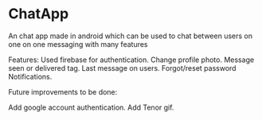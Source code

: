 # ChatApp
An chat app made in android which can be used to chat between users on one on one messaging with many features

Features:
Used firebase for authentication.
Change profile photo.
Message seen or delivered tag.
Last message on users.
Forgot/reset password
Notifications.

Future improvements to be done:

Add google account authentication.
Add Tenor gif.

